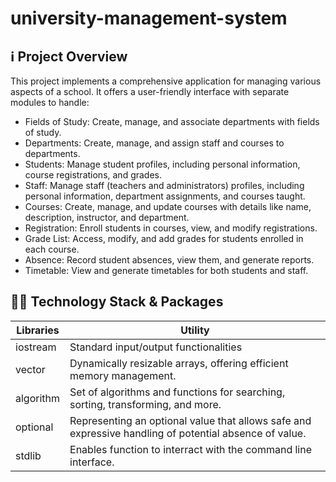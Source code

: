 # university-management-system

## ℹ️ Project Overview
This project implements a comprehensive application for managing various aspects of a school. It offers a user-friendly interface with separate modules to handle:

- Fields of Study: Create, manage, and associate departments with fields of study.
- Departments: Create, manage, and assign staff and courses to departments.
- Students: Manage student profiles, including personal information, course registrations, and grades.
- Staff: Manage staff (teachers and administrators) profiles, including personal information, department assignments, and courses taught.
- Courses: Create, manage, and update courses with details like name, description, instructor, and department.
- Registration: Enroll students in courses, view, and modify registrations.
- Grade List: Access, modify, and add grades for students enrolled in each course.
- Absence: Record student absences, view them, and generate reports.
- Timetable: View and generate timetables for both students and staff.


## 👨‍💻 Technology Stack & Packages

| Libraries | Utility |
| --- | --- |
| iostream | Standard input/output functionalities |
| vector | Dynamically resizable arrays, offering efficient memory management. |
| algorithm | Set of algorithms and functions for searching, sorting, transforming, and more. |
| optional | Representing an optional value that allows safe and expressive handling of potential absence of value. |
| stdlib | Enables function to interract with the command line interface. |